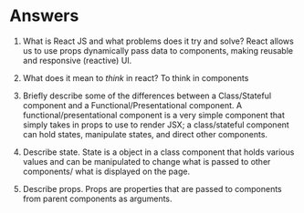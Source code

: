 # Answers

1.  What is React JS and what problems does it try and solve?
    React allows us to use props dynamically pass data to components, making reusable and responsive (reactive) UI.

1.  What does it mean to _think_ in react?
    To think in components

1.  Briefly describe some of the differences between a Class/Stateful component and a Functional/Presentational component.
    A functional/presentational component is a very simple component that simply takes in props to use to render JSX; a class/stateful component can hold states, manipulate states, and direct other components.

1.  Describe state.
    State is a object in a class component that holds various values and can be manipulated to change what is passed to other components/ what is displayed on the page.

1.  Describe props.
    Props are properties that are passed to components from parent components as arguments.
